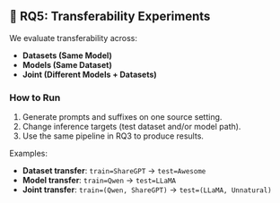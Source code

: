 ## 🔁 RQ5: Transferability Experiments

We evaluate transferability across:
- **Datasets (Same Model)**
- **Models (Same Dataset)**
- **Joint (Different Models + Datasets)**

### How to Run

1. Generate prompts and suffixes on one source setting.
2. Change inference targets (test dataset and/or model path).
3. Use the same pipeline in RQ3 to produce results.

Examples:
- **Dataset transfer**: `train=ShareGPT` → `test=Awesome`
- **Model transfer**: `train=Qwen` → `test=LLaMA`
- **Joint transfer**: `train=(Qwen, ShareGPT)` → `test=(LLaMA, Unnatural)`
